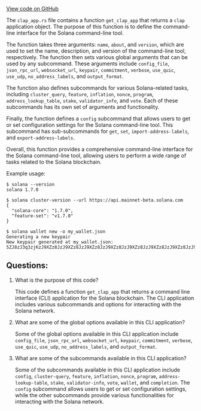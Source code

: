
[View code on GitHub](https://github.com/solana-labs/solana/blob/master/cli/src/clap_app.rs)

The `clap_app.rs` file contains a function `get_clap_app` that returns a `clap` application object. The purpose of this function is to define the command-line interface for the Solana command-line tool. 

The function takes three arguments: `name`, `about`, and `version`, which are used to set the name, description, and version of the command-line tool, respectively. The function then sets various global arguments that can be used by any subcommand. These arguments include `config_file`, `json_rpc_url`, `websocket_url`, `keypair`, `commitment`, `verbose`, `use_quic`, `use_udp`, `no_address_labels`, and `output_format`. 

The function also defines subcommands for various Solana-related tasks, including `cluster_query`, `feature`, `inflation`, `nonce`, `program`, `address_lookup_table`, `stake`, `validator_info`, and `vote`. Each of these subcommands has its own set of arguments and functionality. 

Finally, the function defines a `config` subcommand that allows users to get or set configuration settings for the Solana command-line tool. This subcommand has sub-subcommands for `get`, `set`, `import-address-labels`, and `export-address-labels`. 

Overall, this function provides a comprehensive command-line interface for the Solana command-line tool, allowing users to perform a wide range of tasks related to the Solana blockchain. 

Example usage:

```
$ solana --version
solana 1.7.0

$ solana cluster-version --url https://api.mainnet-beta.solana.com
{
  "solana-core": "1.7.0",
  "feature-set": "v1.7.0"
}

$ solana wallet new -o my_wallet.json
Generating a new keypair
New keypair generated at my_wallet.json:
5ZJ8zJ3q3zjKzJ9XZz8JzJ9XZz8JzJ9XZz8JzJ9XZz8JzJ9XZz8JzJ9XZz8JzJ9XZz8JzJ9XZz8JzJ9XZz8JzJ9XZz8JzJ9XZz8JzJ9XZz8JzJ9XZz8JzJ9XZz8JzJ9XZz8JzJ9XZz8JzJ9XZz8JzJ9XZz8JzJ9XZz8JzJ9X
```
## Questions: 
 1. What is the purpose of this code?
    
    This code defines a function `get_clap_app` that returns a command line interface (CLI) application for the Solana blockchain. The CLI application includes various subcommands and options for interacting with the Solana network.

2. What are some of the global options available in this CLI application?
    
    Some of the global options available in this CLI application include `config_file`, `json_rpc_url`, `websocket_url`, `keypair`, `commitment`, `verbose`, `use_quic`, `use_udp`, `no_address_labels`, and `output_format`.

3. What are some of the subcommands available in this CLI application?
    
    Some of the subcommands available in this CLI application include `config`, `cluster-query`, `feature`, `inflation`, `nonce`, `program`, `address-lookup-table`, `stake`, `validator-info`, `vote`, `wallet`, and `completion`. The `config` subcommand allows users to get or set configuration settings, while the other subcommands provide various functionalities for interacting with the Solana network.